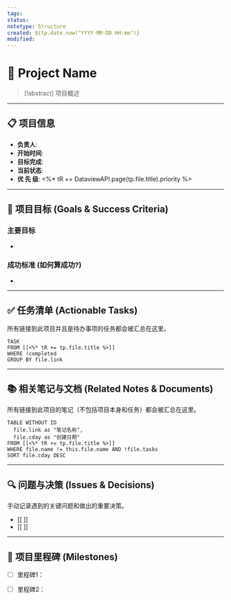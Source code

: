 ```yaml
---
tags:
status:
notetype: Structure
created: ${tp.date.now("YYYY-MM-DD HH:mm")}
modified:
---
```

# 🎯 Project Name

> [!abstract] 项目概述
> 

---

## 📋 项目信息

- **负责人**: 
- **开始时间**: 
- **目标完成**: 
- **当前状态**: 
- **优 先 级**: <%* tR += DataviewAPI.page(tp.file.title).priority %>

---

## 🎯 项目目标 (Goals & Success Criteria)

### 主要目标
- 

### 成功标准 (如何算成功?)
- 

---

## ✅ 任务清单 (Actionable Tasks)

所有链接到此项目并且是待办事项的任务都会被汇总在这里。

```dataview
TASK
FROM [[<%* tR += tp.file.title %>]]
WHERE !completed
GROUP BY file.link
```

---

## 📚 相关笔记与文档 (Related Notes & Documents)

所有链接到此项目的笔记（不包括项目本身和任务）都会被汇总在这里。

```dataview
TABLE WITHOUT ID
  file.link as "笔记名称",
  file.cday as "创建日期"
FROM [[<%* tR += tp.file.title %>]]
WHERE file.name != this.file.name AND !file.tasks
SORT file.cday DESC
```

---

## 🔍 问题与决策 (Issues & Decisions)

手动记录遇到的关键问题和做出的重要决策。

- [[ ]]
- [[ ]]

---

## 🎉 项目里程碑 (Milestones)

- [ ] 里程碑1：
- [ ] 里程碑2：

